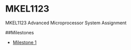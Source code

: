 # MKEL1123
MKEL1123 Advanced Microprocessor System Assignment 

##Milestones
- [Milestone 1](https://github.com/meitung/MKEL1123/tree/main/milestone1)

